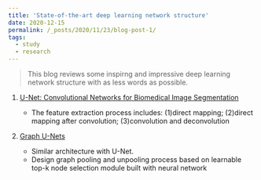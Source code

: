 ```yaml
---
title: 'State-of-the-art deep learning network structure'
date: 2020-12-15
permalink: /_posts/2020/11/23/blog-post-1/ 
tags:
  - study
  - research
---
```


>  This blog reviews some inspirng and impressive deep learning network structure with as less words as possible.


1. [U-Net: Convolutional Networks for Biomedical Image Segmentation](https://arxiv.org/abs/1505.04597)
    * The feature extraction process includes: (1)direct mapping; (2)direct mapping after convolution; (3)convolution and deconvolution
    
    
2. [Graph U-Nets](http://proceedings.mlr.press/v97/gao19a/gao19a.pdf)
    * Similar architecture with U-Net.
    * Design graph pooling and unpooling process based on learnable top-k node selection module built with neural network
